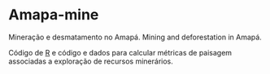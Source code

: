 # Amapa-mine
Mineração e desmatamento no Amapá. Mining and deforestation in Amapá.

Código de [R](https://cran.r-project.org/) e código e dados para calcular métricas de paisagem associadas a exploração de recursos minerários.